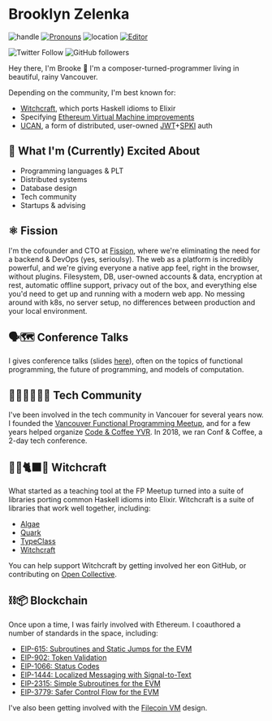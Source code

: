 # Brooklyn Zelenka

![handle](https://img.shields.io/badge/handle-@expede-purple) [![Pronouns](https://img.shields.io/badge/pronouns-she/her-ff69b4)](http://pronoun.is/she) ![location](https://img.shields.io/badge/location-🇨🇦%20Vancouver-green) [![Editor](https://img.shields.io/badge/editor-doom&ndash;emacs-blue)](https://github.com/hlissner/doom-emacs)

![Twitter Follow](https://img.shields.io/twitter/follow/expede?style=social) ![GitHub followers](https://img.shields.io/github/followers/expede?style=social)

Hey there, I'm Brooke :wave: I'm a composer-turned-programmer living in beautiful, rainy Vancouver.

Depending on the community, I'm best known for:
* [Witchcraft](https://hexdocs.pm/witchcraft/readme.html), which ports Haskell idioms to Elixir
* Specifying [Ethereum Virtual Machine improvements](https://eips.ethereum.org/EIPS/eip-615)
* [UCAN](https://whitepaper.fission.codes/access-control/ucan/ucan-tokens), a form of distributed, user-owned [JWT](https://jwt.io/)+[SPKI](https://en.wikipedia.org/wiki/Simple_public-key_infrastructure) auth

## 🙌 What I'm (Currently) Excited About

* Programming languages & PLT
* Distributed systems
* Database design
* Tech community
* Startups & advising

## ⚛️ Fission

I'm the cofounder and CTO at [Fission](https://fission.codes), where we're eliminating the need for a backend & DevOps (yes, serioulsy). The web as a platform is incredibly powerful, and we're giving everyone a native app feel, right in the browser, without plugins. Filesystem, DB, user-owned accounts & data, encryption at rest, automatic offline support, privacy out of the box, and everything else you'd need to get up and running with a modern web app. No messing around with k8s, no server setup, no differences between production and your local environment.

## 🗣🗺 Conference Talks

I gives conference talks (slides [here](https://noti.st/expede)), often on the topics of functional programming, the future of programming, and models of computation.

## 🧑‍💻👩‍💻👨‍💻 Tech Community

I've been involved in the tech community in Vancouer for several years now. I founded the [Vancouver Functional Programming Meetup](https://www.meetup.com/Vancouver-Functional-Programmers/), and for a few years helped organize [Code & Coffee YVR](https://www.meetup.com/codecoffeeyvr/). In 2018, we ran Conf & Coffee, a 2-day tech conference.

## 🧙‍🔮🐈‍⬛✨ Witchcraft

What started as a teaching tool at the FP Meetup turned into a suite of libraries porting common Haskell idioms into Elixir. Witchcraft is a suite of libraries that work well together, including:

* [Algae](https://hexdocs.pm/algae/readme.html)
* [Quark](https://hexdocs.pm/quark/readme.html)
* [TypeClass](https://hexdocs.pm/type_class/readme.html)
* [Witchcraft](https://hexdocs.pm/witchcraft/readme.html)

You can help support Witchcraft by getting involved her eon GitHub, or contributing on [Open Collective](https://opencollective.com/witchcraft).

## ⛓📦 Blockchain

Once upon a time, I was fairly involved with Ethereum. I coauthored a number of standards in the space, including:

* [EIP-615: Subroutines and Static Jumps for the EVM](https://eips.ethereum.org/EIPS/eip-615)
* [EIP-902: Token Validation](https://eips.ethereum.org/EIPS/eip-902)
* [EIP-1066: Status Codes](https://eips.ethereum.org/EIPS/eip-1066)
* [EIP-1444: Localized Messaging with Signal-to-Text](https://eips.ethereum.org/EIPS/eip-1444)
* [EIP-2315: Simple Subroutines for the EVM](https://eips.ethereum.org/EIPS/eip-2315)
* [EIP-3779: Safer Control Flow for the EVM](https://eips.ethereum.org/EIPS/eip-3779)

I've also been getting involved with the [Filecoin VM](https://github.com/filecoin-project/fvm-project) design.
